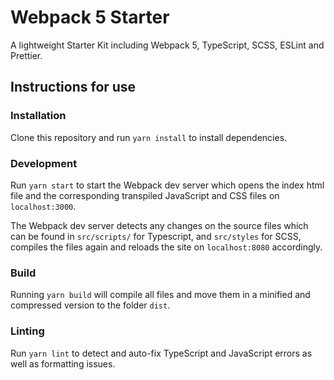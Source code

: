 # Webpack 5 Starter

A lightweight Starter Kit including Webpack 5, TypeScript, SCSS, ESLint and Prettier.

## Instructions for use

### Installation

Clone this repository and run `yarn install` to install dependencies.

### Development

Run `yarn start` to start the Webpack dev server which opens the index html file and the corresponding transpiled JavaScript and CSS files on `localhost:3000`.

The Webpack dev server detects any changes on the source files which can be found in `src/scripts/` for Typescript, and `src/styles` for SCSS, compiles the files again and reloads the site on `localhost:8080` accordingly.

### Build

Running `yarn build` will compile all files and move them in a minified and compressed version to the folder `dist`.

### Linting

Run `yarn lint` to detect and auto-fix TypeScript and JavaScript errors as well as formatting issues.
